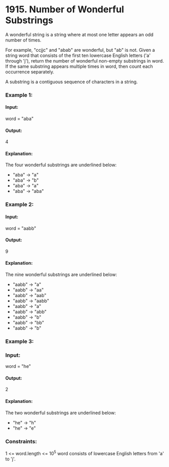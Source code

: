 # 1915. Number of Wonderful Substrings
A wonderful string is a string where at most one letter appears an odd number of times.

For example, "ccjjc" and "abab" are wonderful, but "ab" is not.
Given a string word that consists of the first ten lowercase English letters ('a' through 'j'), return the number of wonderful non-empty substrings in word. If the same substring appears multiple times in word, then count each occurrence separately.

A substring is a contiguous sequence of characters in a string.

### Example 1:
#### Input: 
word = "aba"
#### Output:
4
#### Explanation:
The four wonderful substrings are underlined below:
- "aba" -> "a"
- "aba" -> "b"
- "aba" -> "a"
- "aba" -> "aba"

### Example 2:
#### Input:
word = "aabb"
#### Output:
9
#### Explanation: 
The nine wonderful substrings are underlined below:
- "aabb" -> "a"
- "aabb" -> "aa"
- "aabb" -> "aab"
- "aabb" -> "aabb"
- "aabb" -> "a"
- "aabb" -> "abb"
- "aabb" -> "b"
- "aabb" -> "bb"
- "aabb" -> "b"

### Example 3:
### Input:
word = "he"
#### Output:
2
#### Explanation:
The two wonderful substrings are underlined below:
- "he" -> "h"
- "he" -> "e"
 
### Constraints:
1 <= word.length <= $`10^5`$
word consists of lowercase English letters from 'a' to 'j'.

